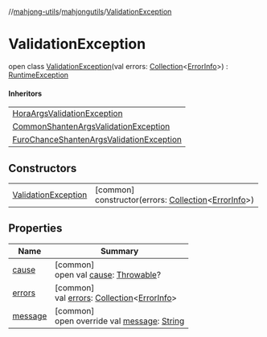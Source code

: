//[mahjong-utils](../../../index.md)/[mahjongutils](../index.md)/[ValidationException](index.md)

# ValidationException

open class [ValidationException](index.md)(val errors: [Collection](https://kotlinlang.org/api/latest/jvm/stdlib/kotlin.collections/-collection/index.html)&lt;[ErrorInfo](../-error-info/index.md)&gt;) : [RuntimeException](https://kotlinlang.org/api/latest/jvm/stdlib/kotlin/-runtime-exception/index.html)

#### Inheritors

| |
|---|
| [HoraArgsValidationException](../../mahjongutils.hora/-hora-args-validation-exception/index.md) |
| [CommonShantenArgsValidationException](../../mahjongutils.shanten/-common-shanten-args-validation-exception/index.md) |
| [FuroChanceShantenArgsValidationException](../../mahjongutils.shanten/-furo-chance-shanten-args-validation-exception/index.md) |

## Constructors

| | |
|---|---|
| [ValidationException](-validation-exception.md) | [common]<br>constructor(errors: [Collection](https://kotlinlang.org/api/latest/jvm/stdlib/kotlin.collections/-collection/index.html)&lt;[ErrorInfo](../-error-info/index.md)&gt;) |

## Properties

| Name | Summary |
|---|---|
| [cause](../../mahjongutils.shanten/-furo-chance-shanten-args-validation-exception/index.md#-654012527%2FProperties%2F1581026887) | [common]<br>open val [cause](../../mahjongutils.shanten/-furo-chance-shanten-args-validation-exception/index.md#-654012527%2FProperties%2F1581026887): [Throwable](https://kotlinlang.org/api/latest/jvm/stdlib/kotlin/-throwable/index.html)? |
| [errors](errors.md) | [common]<br>val [errors](errors.md): [Collection](https://kotlinlang.org/api/latest/jvm/stdlib/kotlin.collections/-collection/index.html)&lt;[ErrorInfo](../-error-info/index.md)&gt; |
| [message](message.md) | [common]<br>open override val [message](message.md): [String](https://kotlinlang.org/api/latest/jvm/stdlib/kotlin/-string/index.html) |
